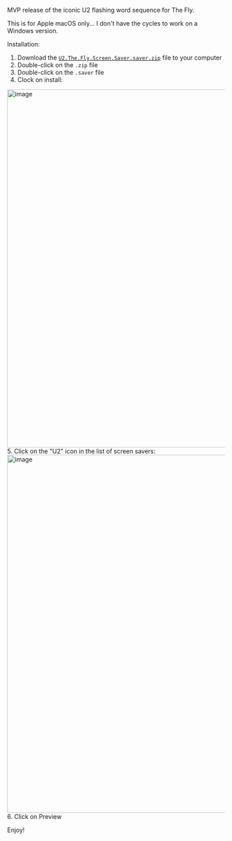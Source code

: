 MVP release of the iconic U2 flashing word sequence for The Fly. 

This is for Apple macOS only... I don't have the cycles to work on a Windows version.

Installation:

1. Download the [`U2.The.Fly.Screen.Saver.saver.zip`](https://github.com/gitizenme/u2-screen-saver/releases/download/1.0.1/U2.The.Fly.Screen.Saver.saver.zip) file to your computer
2. Double-click on the `.zip` file
3. Double-click on the `.saver` file
4. Clock on install:
<img width="827" alt="image" src="https://github.com/gitizenme/u2-screen-saver/assets/643504/a76e997f-bd81-4968-85b4-26caac377597">
5. Click on the "U2" icon in the list of screen savers:
<img width="827" alt="image" src="https://github.com/gitizenme/u2-screen-saver/assets/643504/89dec888-a434-475c-b6fe-a90925ab99ca">
6. Click on Preview

Enjoy!
